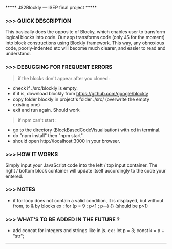 ***** JS2Blockly — ISEP final project *****


### >>> QUICK DESCRIPTION 
This basically does the opposite of Blocky, which enables user to transform logical blocks into code.
Our app transforms code (only JS for the moment) into block constructions using Blockly framework.
This way, any obnoxious code, poorly-indented etc will become much clearer, and easier to read and understand.


### >>> DEBUGGING FOR FREQUENT ERRORS
> if the blocks don't appear after you cloned :
  - check if ./src/blockly is empty.
  - if it is, download blockly from https://github.com/google/blockly 
  - copy folder blockly in project's folder ./src/ (overwrite the empty existing one)
  - exit and run again. Should work
> if npm can't start :
  - go to the directory (BlockBasedCodeVisualisation) with cd in terminal.
  - do "npm install" then "npm start".
  - should open http://localhost:3000 in your browser.
  

### >>> HOW IT WORKS
Simply input your JavaScript code into the left / top input container.
The right / bottom block container will update itself accordingly to the code your entered.


### >>> NOTES
- if for loop does not contain a valid condition, it is displayed, but without from, to & by blocks
    ex : for (p = 9 ; p<1 ; p--) {} (should be p>1)


### >>> WHAT'S TO BE ADDED IN THE FUTURE ?
- add concat for integers and strings like in js. 
    ex : let p = 3; const k = p + "str"; 
-------------------------------------------------------------------------------------------------------------------------------
